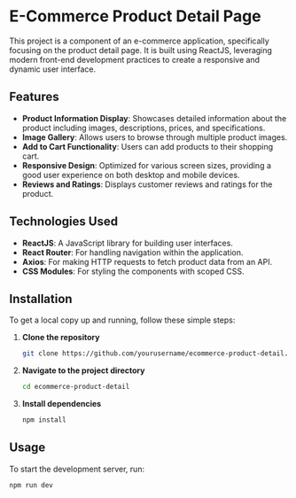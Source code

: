# E-Commerce Product Detail Page

This project is a component of an e-commerce application, specifically focusing on the product detail page. It is built using ReactJS, leveraging modern front-end development practices to create a responsive and dynamic user interface.

## Features

- **Product Information Display**: Showcases detailed information about the product including images, descriptions, prices, and specifications.
- **Image Gallery**: Allows users to browse through multiple product images.
- **Add to Cart Functionality**: Users can add products to their shopping cart.
- **Responsive Design**: Optimized for various screen sizes, providing a good user experience on both desktop and mobile devices.
- **Reviews and Ratings**: Displays customer reviews and ratings for the product.

## Technologies Used

- **ReactJS**: A JavaScript library for building user interfaces.
- **React Router**: For handling navigation within the application.
- **Axios**: For making HTTP requests to fetch product data from an API.
- **CSS Modules**: For styling the components with scoped CSS.

## Installation

To get a local copy up and running, follow these simple steps:

1. **Clone the repository**
   ```sh
   git clone https://github.com/yourusername/ecommerce-product-detail.git

2. **Navigate to the project directory**
   ```sh
   cd ecommerce-product-detail

3. **Install dependencies**
   ```sh
   npm install

## Usage

To start the development server, run:

   ```sh
   npm run dev

